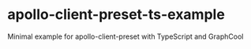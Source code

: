 # apollo-client-preset-ts-example
Minimal example for apollo-client-preset with TypeScript and GraphCool
